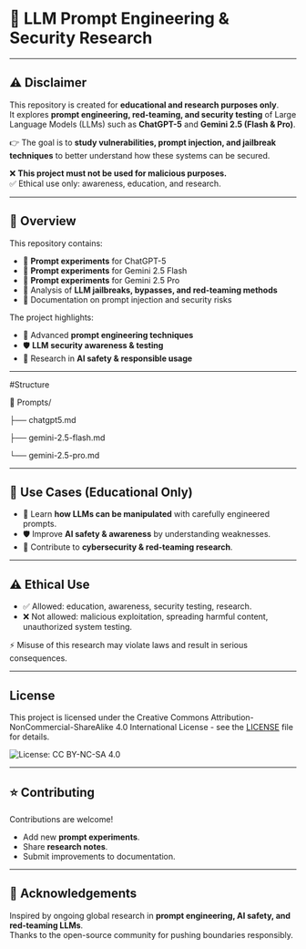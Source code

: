 # 🤖 LLM Prompt Engineering & Security Research  

---

## ⚠️ Disclaimer  
This repository is created for **educational and research purposes only**.  
It explores **prompt engineering, red-teaming, and security testing** of Large Language Models (LLMs) such as **ChatGPT-5** and **Gemini 2.5 (Flash & Pro)**.  

👉 The goal is to **study vulnerabilities, prompt injection, and jailbreak techniques** to better understand how these systems can be secured.  

❌ **This project must not be used for malicious purposes.**  
✅ Ethical use only: awareness, education, and research.  

---

## 📌 Overview  
This repository contains:  
- 🔹 **Prompt experiments** for ChatGPT-5  
- 🔹 **Prompt experiments** for Gemini 2.5 Flash  
- 🔹 **Prompt experiments** for Gemini 2.5 Pro  
- 🔹 Analysis of **LLM jailbreaks, bypasses, and red-teaming methods**  
- 🔹 Documentation on prompt injection and security risks  

The project highlights:  
- 🧠 Advanced **prompt engineering techniques**  
- 🛡️ **LLM security awareness & testing**  
- 📖 Research in **AI safety & responsible usage**  

---
#Structure 

📁 Prompts/

├── chatgpt5.md

├── gemini-2.5-flash.md

└── gemini-2.5-pro.md

---

## 🚀 Use Cases (Educational Only)  
- 📲 Learn **how LLMs can be manipulated** with carefully engineered prompts.  
- 🛡️ Improve **AI safety & awareness** by understanding weaknesses.  
- 📑 Contribute to **cybersecurity & red-teaming research**.  

---

## ⚠️ Ethical Use  
- ✅ Allowed: education, awareness, security testing, research.  
- ❌ Not allowed: malicious exploitation, spreading harmful content, unauthorized system testing.  

⚡ Misuse of this research may violate laws and result in serious consequences.  

---

## License

This project is licensed under the Creative Commons Attribution-NonCommercial-ShareAlike 4.0 International License - see the [LICENSE](./LICENSE) file for details.

![License: CC BY-NC-SA 4.0](https://img.shields.io/badge/License-CC%20BY--NC--SA%204.0-lightgrey)

---

## ⭐ Contributing  
Contributions are welcome!  
- Add new **prompt experiments**.  
- Share **research notes**.  
- Submit improvements to documentation.  

---

## 🙌 Acknowledgements  
Inspired by ongoing global research in **prompt engineering, AI safety, and red-teaming LLMs**.  
Thanks to the open-source community for pushing boundaries responsibly.  
